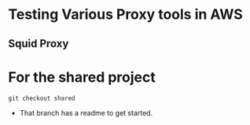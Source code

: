 # Testing Various Proxy tools in AWS

## Squid Proxy

# For the shared project
`git checkout shared`
- That branch has a readme to get started.